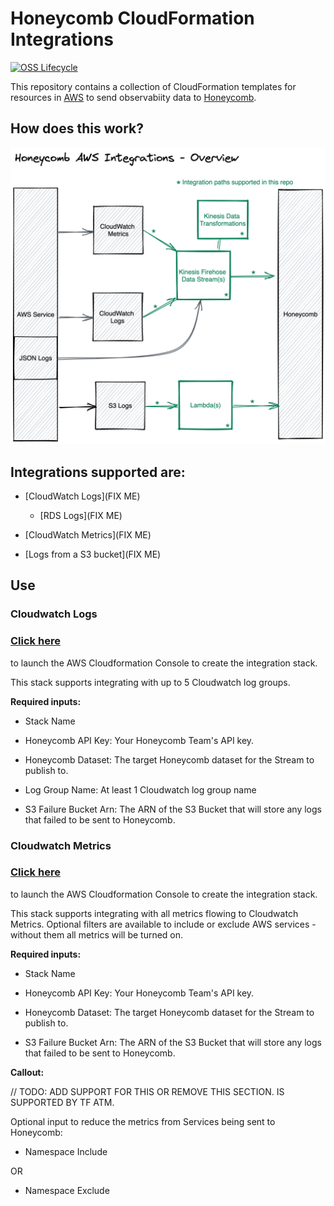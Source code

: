 # Honeycomb CloudFormation Integrations

[![OSS Lifecycle](https://img.shields.io/osslifecycle/honeycombio/cloudformation-integrations)](https://github.com/honeycombio/home/blob/main/honeycomb-oss-lifecycle-and-practices.md)

This repository contains a collection of CloudFormation templates for resources in [AWS](https://aws.amazon.com/) to send 
observabiity data to [Honeycomb](https://www.honeycomb.io/).

## How does this work?

![AWS Integrations architecture](docs/overview.png?raw=true)


## **Integrations supported are:**

* [CloudWatch Logs](FIX ME)

  * [RDS Logs](FIX ME)


* [CloudWatch Metrics](FIX ME)


* [Logs from a S3 bucket](FIX ME)


## Use

### Cloudwatch Logs

### [Click here](https://console.aws.amazon.com/cloudformation/home#/stacks/new?stackName=cloudwatch-logs&templateURL=https://honeycomb-builds.s3.amazonaws.com/cloudformation-templates/latest/cloudwatch-logs.yml) 
to launch the AWS Cloudformation Console to create the integration stack. 


This stack supports integrating with up to 5 Cloudwatch log groups.

**Required inputs:**

- Stack Name


- Honeycomb API Key: Your Honeycomb Team's API key.


- Honeycomb Dataset: The target Honeycomb dataset for the Stream to publish to.


- Log Group Name: At least 1 Cloudwatch log group name


- S3 Failure Bucket Arn: The ARN of the S3 Bucket that will store any logs that failed to be sent to Honeycomb.

### Cloudwatch Metrics

### [Click here](https://console.aws.amazon.com/cloudformation/home#/stacks/new?stackName=cloudwatch-metrics&templateURL=https://honeycomb-builds.s3.amazonaws.com/cloudformation-templates/latest/cloudwatch-metrics.yml) 
to launch the AWS Cloudformation Console to create the integration stack.


This stack supports integrating with all metrics flowing to Cloudwatch Metrics. Optional filters are available to include or exclude AWS services - without them all metrics will be turned on.

**Required inputs:**

- Stack Name


- Honeycomb API Key: Your Honeycomb Team's API key.


- Honeycomb Dataset: The target Honeycomb dataset for the Stream to publish to.


- S3 Failure Bucket Arn: The ARN of the S3 Bucket that will store any logs that failed to be sent to Honeycomb.

**Callout:**

// TODO: ADD SUPPORT FOR THIS OR REMOVE THIS SECTION. IS SUPPORTED BY TF ATM.

Optional input to reduce the metrics from Services being sent to Honeycomb:

- Namespace Include

OR

- Namespace Exclude
